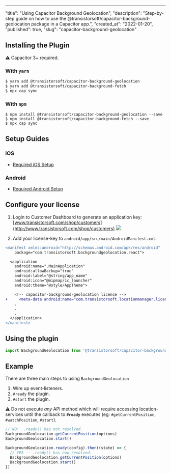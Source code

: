 ---
"title": "Using Capacitor Background Geolocation",
"description": "Step-by-step guide on how to use the @transistorsoft/capacitor-background-geolocation package in a Capacitor app.",
"created_at": "2022-01-20",
"published": true,
"slug": "capacitor-background-geolocation"

## Installing the Plugin

:warning: Capacitor 3+ required.

### With `yarn`

```bash
$ yarn add @transistorsoft/capacitor-background-geolocation
$ yarn add @transistorsoft/capacitor-background-fetch
$ npx cap sync
```

### With `npm`

```console
$ npm install @transistorsoft/capacitor-background-geolocation --save
$ npm install @transistorsoft/capacitor-background-fetch --save
$ npx cap sync
```

## Setup Guides

### iOS

- [Required iOS Setup](help/INSTALL-IOS.md)

### Android

- [Required Android Setup](help/INSTALL-ANDROID.md)

## Configure your license

1. Login to Customer Dashboard to generate an application key:
   [www.transistorsoft.com/shop/customers](http://www.transistorsoft.com/shop/customers)
   ![](https://gallery.mailchimp.com/e932ea68a1cb31b9ce2608656/images/b2696718-a77e-4f50-96a8-0b61d8019bac.png)

2. Add your license-key to `android/app/src/main/AndroidManifest.xml`:

```diff
<manifest xmlns:android="http://schemas.android.com/apk/res/android"
    package="com.transistorsoft.backgroundgeolocation.react">

  <application
    android:name=".MainApplication"
    android:allowBackup="true"
    android:label="@string/app_name"
    android:icon="@mipmap/ic_launcher"
    android:theme="@style/AppTheme">

    <!-- capacitor-background-geolocation licence -->
+     <meta-data android:name="com.transistorsoft.locationmanager.license" android:value="YOUR_LICENCE_KEY_HERE" />
    .
    .
    .
  </application>
</manifest>
```

## Using the plugin

```javascript
import BackgroundGeolocation from '@transistorsoft/capacitor-background-geolocation'
```

## Example

There are three main steps to using `BackgroundGeolocation`

1. Wire up event-listeners.
2. `#ready` the plugin.
3. `#start` the plugin.

:warning: Do not execute _any_ API method which will require accessing location-services until the callback to **`#ready`** executes (eg: `#getCurrentPosition`, `#watchPosition`, `#start`).

```javascript
// NO!  .ready() has not resolved.
BackgroundGeolocation.getCurrentPosition(options)
BackgroundGeolocation.start()

BackgroundGeolocation.ready(config).then((state) => {
  // YES -- .ready() has now resolved.
  BackgroundGeolocation.getCurrentPosition(options)
  BackgroundGeolocation.start()
})

```